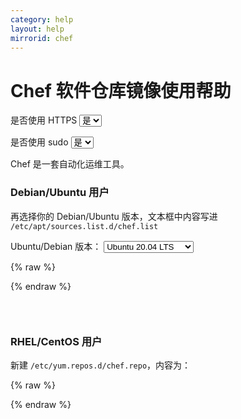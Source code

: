 ```yaml
---
category: help
layout: help
mirrorid: chef
---
```


<!-- 本 markdown 从 mirrorz-org/mirrorz-help 自动生成，如需修改，请修改 mirrorz-org/mirrorz-help 的对应部分 -->

# Chef 软件仓库镜像使用帮助

<form class="form-inline">
<div class="form-group">
	<label>是否使用 HTTPS</label>
	<select id="http-select" class="form-control content-select" data-target="#content-0,#content-1">
	  <option data-http_protocol="https://" selected>是</option>
	  <option data-http_protocol="http://">否</option>
	</select>
</div>
</form>


<form class="form-inline">
<div class="form-group">
	<label>是否使用 sudo</label>
	<select id="sudo-select" class="form-control content-select" data-target="#content-0,#content-1">
	  <option data-sudo="sudo " data-sudoE="sudo -E " selected>是</option>
	  <option data-sudo="" data-sudoE="">否</option>
	</select>
</div>
</form>



Chef 是一套自动化运维工具。

### Debian/Ubuntu 用户

再选择你的 Debian/Ubuntu 版本，文本框中内容写进 `/etc/apt/sources.list.d/chef.list`



<form class="form-inline">
<div class="form-group">
  <label>Ubuntu/Debian 版本：</label>
    <select id="select-0-0" class="form-control content-select" data-target="#content-0">
      <option data-release_name="focal" selected>Ubuntu 20.04 LTS</option>
      <option data-release_name="bionic">Ubuntu 18.04 LTS</option>
      <option data-release_name="xenial">Ubuntu 16.04 LTS</option>
      <option data-release_name="trusty">Ubuntu 14.04 LTS</option>
      <option data-release_name="bullseye">Debian 11 (bullseye)</option>
      <option data-release_name="buster">Debian 10 (buster)</option>
      <option data-release_name="stretch">Debian 9 (stretch)</option>
      <option data-release_name="jessie">Debian 8 (jessie)</option>
    </select>
</div>
</form>

{% raw %}
<script id="template-0" type="x-tmpl-markup">
deb {{http_protocol}}{{mirror}}/apt/stable {{release_name}} main
</script>
{% endraw %}

<p></p>

<pre>
<code id="content-0" class="language-properties" data-template="#template-0" data-select="#http-select,#sudo-select,#select-0-0">
</code>
</pre>



### RHEL/CentOS 用户

新建 `/etc/yum.repos.d/chef.repo`，内容为：



{% raw %}
<script id="template-1" type="x-tmpl-markup">
[chef-stable]
name=chef-stable
baseurl={{http_protocol}}{{mirror}}/yum/stable/stable-el$releasever-x86_64/
enabled=1
gpgcheck=1
gpgkey=https://packages.chef.io/chef.asc
</script>
{% endraw %}

<p></p>

<pre>
<code id="content-1" class="language-ini" data-template="#template-1" data-select="#http-select,#sudo-select">
</code>
</pre>


